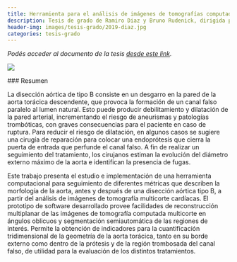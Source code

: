 ```yaml
---
title: Herramienta para el análisis de imágenes de tomografías computadas para seguimiento de disecciones de aorta torácica
description: Tesis de grado de Ramiro Diaz y Bruno Rudenick, dirigida por la Dra. Mariana del Fresno y el Dr. Damian Craiem (IMETTyB, Univ. Favaloro - CONICET) 
header-img: images/tesis-grado/2019-diaz.jpg
categories: tesis-grado
---
```

*Podés acceder al documento de la tesis [desde este link](https://www.ridaa.unicen.edu.ar/items/e1e1db48-f4a4-4b4c-b305-914b4f2bf13f).*


<div class="image-post-container">
    <img src="/images/tesis-grado/2019-diaz.jpg"/>
</div>

### Resumen

La disección aórtica de tipo B consiste en un desgarro en la pared de la aorta torácica descendente, que provoca la formación de un canal falso paralelo al lumen natural. Esto puede producir debilitamiento y dilatación de la pared arterial, incrementando el riesgo de aneurismas y patologías trombóticas, con graves consecuencias para el paciente en caso de ruptura. Para reducir el riesgo de dilatación, en algunos casos se sugiere una cirugía de reparación para colocar una endoprótesis que cierra la puerta de entrada que perfunde el canal falso. A fin de realizar un seguimiento del tratamiento, los cirujanos estiman la evolución del diámetro externo máximo de la aorta e identifican la presencia de fugas. 

Este trabajo presenta el estudio e implementación de una herramienta computacional para seguimiento de diferentes métricas que describen la morfología de la aorta, antes y después de una disección aórtica tipo B, a partir del análisis de imágenes de tomografía multicorte cardíacas. El prototipo de software desarrollado provee facilidades de reconstrucción multiplanar de las imágenes de tomografía computada multicorte en ángulos oblicuos y segmentación semiautomática de las regiones de interés. Permite la obtención de indicadores para la cuantificación tridimensional de la geometría de la aorta torácica, tanto en su borde externo como dentro de la prótesis y de la región trombosada del canal falso, de utilidad para la evaluación de los distintos tratamientos. 
